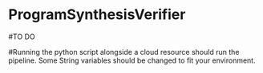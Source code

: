 # ProgramSynthesisVerifier
#TO DO

#Running the python script alongside a cloud resource should run the pipeline. Some String variables should be changed to fit your environment.
